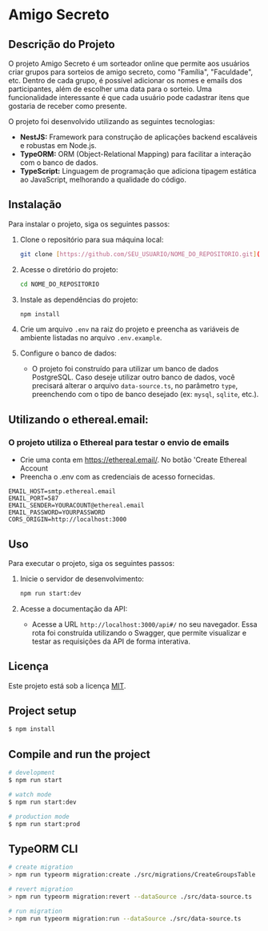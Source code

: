 
# Amigo Secreto

## Descrição do Projeto

O projeto Amigo Secreto é um sorteador online que permite aos usuários criar grupos para sorteios de amigo secreto, como "Família", "Faculdade", etc. Dentro de cada grupo, é possível adicionar os nomes e emails dos participantes, além de escolher uma data para o sorteio. Uma funcionalidade interessante é que cada usuário pode cadastrar itens que gostaria de receber como presente.

O projeto foi desenvolvido utilizando as seguintes tecnologias:

- **NestJS:** Framework para construção de aplicações backend escaláveis e robustas em Node.js.
- **TypeORM:** ORM (Object-Relational Mapping) para facilitar a interação com o banco de dados.
- **TypeScript:** Linguagem de programação que adiciona tipagem estática ao JavaScript, melhorando a qualidade do código.

## Instalação

Para instalar o projeto, siga os seguintes passos:

1.  Clone o repositório para sua máquina local:

    ```bash
    git clone [https://github.com/SEU_USUARIO/NOME_DO_REPOSITORIO.git](https://www.google.com/search?q=https://github.com/SEU_USUARIO/NOME_DO_REPOSITORIO.git)
    ```

2.  Acesse o diretório do projeto:

    ```bash
    cd NOME_DO_REPOSITORIO
    ```

3.  Instale as dependências do projeto:

    ```bash
    npm install
    ```

4.  Crie um arquivo `.env` na raiz do projeto e preencha as variáveis de ambiente listadas no arquivo `.env.example`.

5.  Configure o banco de dados:

    - O projeto foi construído para utilizar um banco de dados PostgreSQL. Caso deseje utilizar outro banco de dados, você precisará alterar o arquivo `data-source.ts`, no parâmetro `type`, preenchendo com o tipo de banco desejado (ex: `mysql`, `sqlite`, etc.).

## Utilizando o ethereal.email:

### O projeto utiliza o Ethereal para testar o envio de emails

   - Crie uma conta em https://ethereal.email/. No botão 'Create Ethereal Account
   - Preencha o .env com as credenciais de acesso fornecidas.

    EMAIL_HOST=smtp.ethereal.email
    EMAIL_PORT=587
    EMAIL_SENDER=YOURACOUNT@ethereal.email
    EMAIL_PASSWORD=YOURPASSWORD
    CORS_ORIGIN=http://localhost:3000

## Uso

Para executar o projeto, siga os seguintes passos:

1.  Inicie o servidor de desenvolvimento:

    ```bash
    npm run start:dev
    ```

2.  Acesse a documentação da API:

    - Acesse a URL `http://localhost:3000/api#/` no seu navegador. Essa rota foi construída utilizando o Swagger, que permite visualizar e testar as requisições da API de forma interativa.

## Licença

Este projeto está sob a licença [MIT](LICENSE).

## Project setup

```bash
$ npm install
```

## Compile and run the project

```bash
# development
$ npm run start

# watch mode
$ npm run start:dev

# production mode
$ npm run start:prod
```

## TypeORM CLI

```bash
# create migration
> npm run typeorm migration:create ./src/migrations/CreateGroupsTable

# revert migration
> npm run typeorm migration:revert --dataSource ./src/data-source.ts

# run migration
> npm run typeorm migration:run --dataSource ./src/data-source.ts

```
